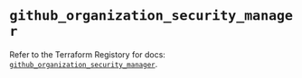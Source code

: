 # `github_organization_security_manager`

Refer to the Terraform Registory for docs: [`github_organization_security_manager`](https://registry.terraform.io/providers/integrations/github/5.42.0/docs/resources/organization_security_manager).
